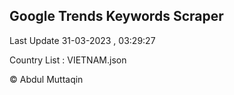 

## Google Trends Keywords Scraper 
 
Last Update 31-03-2023 , 03:29:27

Country List :
VIETNAM.json



© Abdul Muttaqin 
